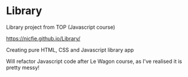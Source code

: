 # Library
Library project from TOP (Javascript course)

https://nicfie.github.io/Library/

Creating pure HTML, CSS and Javascript library app

Will refactor Javascript code after Le Wagon course, as I've realised it is pretty messy!
